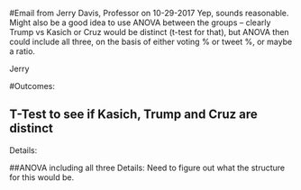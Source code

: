 #Email from Jerry Davis, Professor on 10-29-2017
Yep, sounds reasonable.  
Might also be a good idea to use ANOVA between the groups – clearly Trump vs Kasich or Cruz would be distinct (t-test for that),
but ANOVA then could include all three, on the basis of either voting % or tweet %, or maybe a ratio.
 
Jerry


#Outcomes: 
## T-Test to see if Kasich, Trump and Cruz are distinct
Details:

##ANOVA including all three 
Details:
Need to figure out what the structure for this would be.